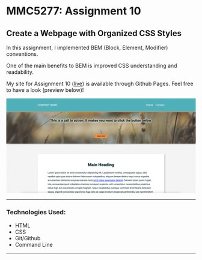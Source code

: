 # MMC5277: Assignment 10
## Create a Webpage with Organized CSS Styles

In this assignment, I implemented BEM (Block, Element, Modifier) conventions. 

One of the main benefits to BEM is improved CSS understanding and readability.

My site for Assignment 10 ([live](https://zacharywilkerson.github.io/m10-hw10-wilkerson-zachary/)) is available through Github Pages. Feel free to have a look (preview below)!

![Assignment 10 Preview](/images/assignment10_preview.png "Assignment 10 Preview")

___
### **Technologies Used:**
- HTML
- CSS
- Git/Github
- Command Line
___